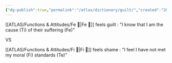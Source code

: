 ```yaml
---
{"dg-publish":true,"permalink":"/atlas/dictionary/guilt/","created":"2022-12-31T19:09:04.832+01:00","updated":"2023-02-27T19:46:41.142+01:00"}
---
```



[[ATLAS/Functions & Attitudes/Fe 💉\|Fe 💉]] feels guilt : "I know that I am the cause (Ti) of their suffering (Fe)"

VS 

[[ATLAS/Functions & Attitudes/Fi 🔱\|Fi 🔱]] feels shame : "I feel I have not met my moral (Fi) standards (Te)"